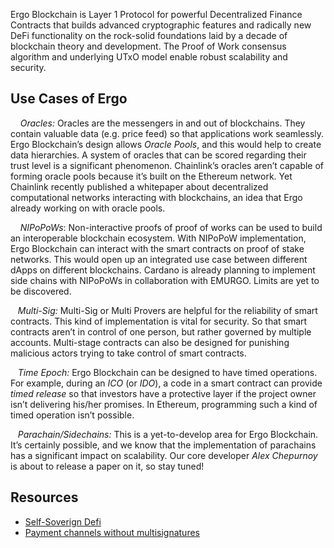 
Ergo Blockchain is Layer 1 Protocol for powerful Decentralized Finance Contracts that builds advanced cryptographic features and radically new DeFi functionality on the rock-solid foundations laid by a decade of blockchain theory and development. The Proof of Work consensus algorithm and underlying UTxO model enable robust scalability and security. 


## **Use** Cases **of Ergo**

    *Oracles:* Oracles are the messengers in and out of blockchains. They contain valuable data (e.g. price feed) so that applications work seamlessly. Ergo Blockchain’s design allows *Oracle Pools*, and this would help to create data hierarchies. A system of oracles that can be scored regarding their trust level is a significant phenomenon. Chainlink’s oracles aren’t capable of forming oracle pools because it’s built on the Ethereum network. Yet Chainlink recently published a whitepaper about decentralized computational networks interacting with blockchains, an idea that Ergo already working on with oracle pools.

    *NIPoPoWs*: Non-interactive proofs of proof of works can be used to build an interoperable blockchain ecosystem. With NIPoPoW implementation, Ergo Blockchain can interact with the smart contracts on proof of stake networks. This would open up an integrated use case between different dApps on different blockchains. Cardano is already planning to implement side chains with NIPoPoWs in collaboration with EMURGO. Limits are yet to be discovered. 

   *Multi-Sig:* Multi-Sig or Multi Provers are helpful for the reliability of smart contracts. This kind of implementation is vital for security. So that smart contracts aren’t in control of one person, but rather governed by multiple accounts. Multi-stage contracts can also be designed for punishing malicious actors trying to take control of smart contracts.

   *Time Epoch:* Ergo Blockchain can be designed to have timed operations. For example, during an *ICO* (or *IDO*), a code in a smart contract can provide *timed release* so that investors have a protective layer if the project owner isn’t delivering his/her promises. In Ethereum, programming such a kind of timed operation isn’t possible. 

   *Parachain/Sidechains:* This is a yet-to-develop area for Ergo Blockchain. It’s certainly possible, and we know that the implementation of parachains has a significant impact on scalability. Our core developer *Alex Chepurnoy* is about to release a paper on it, so stay tuned!

## Resources

- [Self-Soverign Defi](https://www.ergoforum.org/t/self-sovereign-defi/260)
- [Payment channels without multisignatures](https://www.ergoforum.org/t/payment-channels-without-multisignatures/2219)


